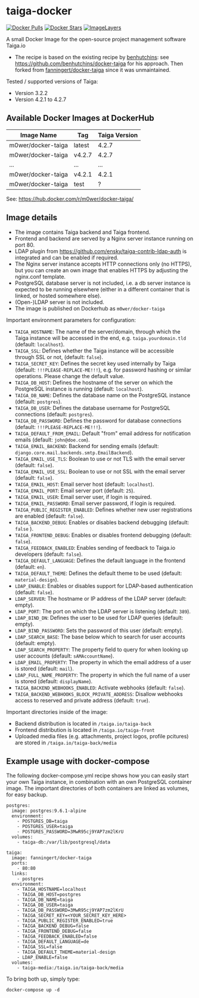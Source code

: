 # taiga-docker

[![Docker Pulls](https://img.shields.io/docker/pulls/m0wer/docker-taiga.svg)](https://hub.docker.com/r/m0wer/docker-taiga/)
[![Docker Stars](https://img.shields.io/docker/stars/m0wer/docker-taiga.svg)](https://hub.docker.com/r/m0wer/docker-taiga/)
[![ImageLayers](https://images.microbadger.com/badges/image/m0wer/docker-taiga.svg)](https://microbadger.com/#/images/m0wer/docker-taiga)

A small Docker Image for the open-source project management software Taiga.io
- The recipe is based on the existing recipe
by [benhutchins](https://github.com/benhutchins): see
<https://github.com/benhutchins/docker-taiga> for his approach. Then forked
from [fanningert/docker-taiga](https://github.com/fanningert/docker-taiga)
since it was unmaintained.

Tested / supported versions of Taiga:

- Version 3.2.2
- Version 4.2.1 to 4.2.7

## Available Docker Images at DockerHub

Image Name  | Tag        | Taiga Version
------------|------------|---------------
m0wer/docker-taiga | latest      | 4.2.7
m0wer/docker-taiga | v4.2.7      | 4.2.7
...                | ...         | ...
m0wer/docker-taiga | v4.2.1      | 4.2.1
m0wer/docker-taiga | test        | ?

See: <https://hub.docker.com/r/m0wer/docker-taiga/>

## Image details

- The image contains Taiga backend and Taiga frontend.
- Frontend and backend are served by a Nginx server instance running on port 80.
- LDAP plugin from https://github.com/ensky/taiga-contrib-ldap-auth is integrated and can be enabled if required.
- The Nginx server instance accepts HTTP connections only (no HTTPS), but you can create an own image that enables HTTPS by adjusting the nginx.conf template.
- PostgreSQL database server is not included, i.e. a db server instance is expected to be running elsewhere (either in a different container that is linked, or hosted somewhere else).
- (Open-)LDAP server is not included.
- The image is published on Dockerhub as `m0wer/docker-taiga`

Important environment parameters for configuration:
- `TAIGA_HOSTNAME`: The name of the server/domain, through which the Taiga instance will be accessed in the end, e.g. `taiga.yourdomain.tld` (default: `localhost`).
- `TAIGA_SSL`: Defines whether the Taiga instance will be accessible through SSL or not, (default: `false`).
- `TAIGA_SECRET_KEY`: Defines the secret key used internally by Taiga (default: `!!!PLEASE-REPLACE-ME!!!`), e.g. for password hashing or similar operations. Please change the default value.
- `TAIGA_DB_HOST`: Defines the hostname of the server on which the PostgreSQL instance is running (default: `localhost`).
- `TAIGA_DB_NAME`: Defines the database name on the PostgreSQL instance (default: `postgres`).
- `TAIGA_DB_USER`: Defines the database username for PostgreSQL connections (default: `postgres`).
- `TAIGA_DB_PASSWORD`: Defines the password for database connections (default: `!!!PLEASE-REPLACE-ME!!!`).
- `TAIGA_DEFAULT_FROM_EMAIL`: Default "from" email address for notification
  emails (default: `john@doe.com`).
- `TAIGA_EMAIL_BACKEND`: Backend for sending emails (default:
   `django.core.mail.backends.smtp.EmailBackend`).
- `TAIGA_EMAIL_USE_TLS`: Boolean to use or not TLS with the email server
   (default: `false`).
- `TAIGA_EMAIL_USE_SSL`: Boolean to use or not SSL with the email server
   (default: `false`).
- `TAIGA_EMAIL_HOST`: Email server host (default: `localhost`).
- `TAIGA_EMAIL_PORT`: Email server port (default: `25`).
- `TAIGA_EMAIL_USER`: Email server user, if login is required.
- `TAIGA_EMAIL_PASSWORD`: Email server password, if login is required.
- `TAIGA_PUBLIC_REGISTER_ENABLED`: Defines whether new user registrations are enabled (default: `false`).
- `TAIGA_BACKEND_DEBUG`: Enables or disables backend debugging (default: `false` ).
- `TAIGA_FRONTEND_DEBUG`: Enables or disables frontend debugging (default: `false`).
- `TAIGA_FEEDBACK_ENABLED`: Enables sending of feedback to Taiga.io developers (default: `false`).
- `TAIGA_DEFAULT_LANGUAGE`: Defines the default language in the frontend (default: `en`).
- `TAIGA_DEFAULT_THEME`: Defines the default theme to be used (default: `material-design`).
- `LDAP_ENABLE`: Enables or disables support for LDAP-based authentication (default: `false`).
- `LDAP_SERVER`: The hostname or IP address of the LDAP server (default: empty).
- `LDAP_PORT`: The port on which the LDAP server is listening (default: `389`).
- `LDAP_BIND_DN`: Defines the user to be used for LDAP queries (default: empty).
- `LDAP_BIND_PASSWORD`: Sets the password of this user (default: empty).
- `LDAP_SEARCH_BASE`: The base below which to search for user accounts (default: empty).
- `LDAP_SEARCH_PROPERTY`: The property field to query for when looking up user accounts (default: `sAMAccountName`).
- `LDAP_EMAIL_PROPERTY`: The property in which the email address of a user is stored (default: `mail`).
- `LDAP_FULL_NAME_PROPERTY`: The property in which the full name of a user is stored (default: `displayName`).
- `TAIGA_BACKEND_WEBHOOKS_ENABLED`: Activate webhooks (default: `false`).
- `TAIGA_BACKEND_WEBHOOKS_BLOCK_PRIVATE_ADDRESS`: Disallow webhooks access to reserved and private address (default: `true`).

Important directories inside of the image:
- Backend distribution is located in `/taiga.io/taiga-back`
- Frontend distribution is located in `/taiga.io/taiga-front`
- Uploaded media files (e.g. attachments, project logos, profile pcitures) are stored in `/taiga.io/taiga-back/media`

## Example usage with docker-compose

The following docker-compose.yml recipe shows how you can easily start your own Taiga instance, in combination with an own PostgreSQL container image. The important directories of both containers are linked as volumes, for easy backup.

```
postgres:
  image: postgres:9.6.1-alpine
  environment:
    - POSTGRES_DB=taiga
    - POSTGRES_USER=taiga
    - POSTGRES_PASSWORD=3MwR95cj9YAP7zm2lKrU
  volumes:
    - taiga-db:/var/lib/postgresql/data

taiga:
  image: fanningert/docker-taiga
  ports:
    - 80:80
  links:
    - postgres
  environment:
    - TAIGA_HOSTNAME=localhost
    - TAIGA_DB_HOST=postgres
    - TAIGA_DB_NAME=taiga
    - TAIGA_DB_USER=taiga
    - TAIGA_DB_PASSWORD=3MwR95cj9YAP7zm2lKrU
    - TAIGA_SECRET_KEY=<YOUR_SECRET_KEY_HERE>
    - TAIGA_PUBLIC_REGISTER_ENABLED=true
    - TAIGA_BACKEND_DEBUG=false
    - TAIGA_FRONTEND_DEBUG=false
    - TAIGA_FEEDBACK_ENABLED=false
    - TAIGA_DEFAULT_LANGUAGE=de
    - TAIGA_SSL=false
    - TAIGA_DEFAULT_THEME=material-design
    - LDAP_ENABLE=false
  volumes:
    - taiga-media:/taiga.io/taiga-back/media
```

To bring both up, simply type:

`docker-compose up -d`

